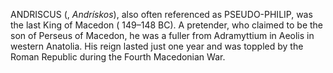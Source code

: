 ANDRISCUS (, _Andrískos_), also often referenced as PSEUDO-PHILIP, was the last King of Macedon ( 149–148 BC). A pretender, who claimed to be the son of Perseus of Macedon, he was a fuller from Adramyttium in Aeolis in western Anatolia. His reign lasted just one year and was toppled by the Roman Republic during the Fourth Macedonian War.
